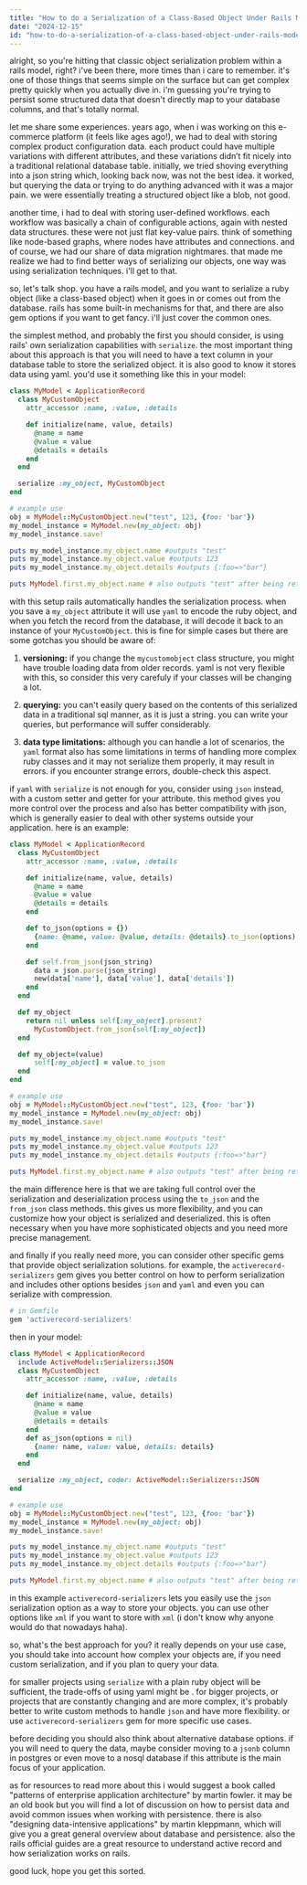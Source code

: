 ```yaml
---
title: "How to do a Serialization of a Class-Based Object Under Rails Model?"
date: "2024-12-15"
id: "how-to-do-a-serialization-of-a-class-based-object-under-rails-model"
---
```


alright, so you're hitting that classic object serialization problem within a rails model, right? i've been there, more times than i care to remember. it's one of those things that seems simple on the surface but can get complex pretty quickly when you actually dive in. i'm guessing you're trying to persist some structured data that doesn't directly map to your database columns, and that's totally normal.

let me share some experiences. years ago, when i was working on this e-commerce platform (it feels like ages ago!), we had to deal with storing complex product configuration data. each product could have multiple variations with different attributes, and these variations didn’t fit nicely into a traditional relational database table. initially, we tried shoving everything into a json string which, looking back now, was not the best idea. it worked, but querying the data or trying to do anything advanced with it was a major pain. we were essentially treating a structured object like a blob, not good.

another time, i had to deal with storing user-defined workflows. each workflow was basically a chain of configurable actions, again with nested data structures. these were not just flat key-value pairs. think of something like node-based graphs, where nodes have attributes and connections. and of course, we had our share of data migration nightmares. that made me realize we had to find better ways of serializing our objects, one way was using serialization techniques. i'll get to that.

so, let's talk shop. you have a rails model, and you want to serialize a ruby object (like a class-based object) when it goes in or comes out from the database. rails has some built-in mechanisms for that, and there are also gem options if you want to get fancy. i'll just cover the common ones.

the simplest method, and probably the first you should consider, is using rails' own serialization capabilities with `serialize`. the most important thing about this approach is that you will need to have a text column in your database table to store the serialized object. it is also good to know it stores data using yaml. you'd use it something like this in your model:

```ruby
class MyModel < ApplicationRecord
  class MyCustomObject
    attr_accessor :name, :value, :details

    def initialize(name, value, details)
      @name = name
      @value = value
      @details = details
    end
  end

  serialize :my_object, MyCustomObject
end

# example use
obj = MyModel::MyCustomObject.new("test", 123, {foo: 'bar'})
my_model_instance = MyModel.new(my_object: obj)
my_model_instance.save!

puts my_model_instance.my_object.name #outputs "test"
puts my_model_instance.my_object.value #outputs 123
puts my_model_instance.my_object.details #outputs {:foo=>"bar"}

puts MyModel.first.my_object.name # also outputs "test" after being retrieved from the database
```

with this setup rails automatically handles the serialization process. when you save a `my_object` attribute it will use `yaml` to encode the ruby object, and when you fetch the record from the database, it will decode it back to an instance of your `MyCustomObject`. this is fine for simple cases but there are some gotchas you should be aware of:

1.  **versioning:** if you change the `mycustomobject` class structure, you might have trouble loading data from older records. yaml is not very flexible with this, so consider this very carefuly if your classes will be changing a lot.

2.  **querying:** you can't easily query based on the contents of this serialized data in a traditional sql manner, as it is just a string. you can write your queries, but performance will suffer considerably.

3. **data type limitations:** although you can handle a lot of scenarios, the `yaml` format also has some limitations in terms of handling more complex ruby classes and it may not serialize them properly, it may result in errors. if you encounter strange errors, double-check this aspect.

if `yaml` with `serialize` is not enough for you, consider using `json` instead, with a custom setter and getter for your attribute. this method gives you more control over the process and also has better compatibility with json, which is generally easier to deal with other systems outside your application. here is an example:

```ruby
class MyModel < ApplicationRecord
  class MyCustomObject
    attr_accessor :name, :value, :details

    def initialize(name, value, details)
      @name = name
      @value = value
      @details = details
    end

    def to_json(options = {})
      {name: @name, value: @value, details: @details}.to_json(options)
    end

    def self.from_json(json_string)
      data = json.parse(json_string)
      new(data['name'], data['value'], data['details'])
    end
  end

  def my_object
    return nil unless self[:my_object].present?
      MyCustomObject.from_json(self[:my_object])
  end

  def my_object=(value)
      self[:my_object] = value.to_json
  end
end

# example use
obj = MyModel::MyCustomObject.new("test", 123, {foo: 'bar'})
my_model_instance = MyModel.new(my_object: obj)
my_model_instance.save!

puts my_model_instance.my_object.name #outputs "test"
puts my_model_instance.my_object.value #outputs 123
puts my_model_instance.my_object.details #outputs {:foo=>"bar"}

puts MyModel.first.my_object.name # also outputs "test" after being retrieved from the database
```

the main difference here is that we are taking full control over the serialization and deserialization process using the `to_json` and the `from_json` class methods. this gives us more flexibility, and you can customize how your object is serialized and deserialized. this is often necessary when you have more sophisticated objects and you need more precise management.

and finally if you really need more, you can consider other specific gems that provide object serialization solutions. for example, the `activerecord-serializers` gem gives you better control on how to perform serialization and includes other options besides `json` and `yaml` and even you can serialize with compression.

```ruby
# in Gemfile
gem 'activerecord-serializers'
```

then in your model:

```ruby
class MyModel < ApplicationRecord
  include ActiveModel::Serializers::JSON
  class MyCustomObject
    attr_accessor :name, :value, :details

    def initialize(name, value, details)
      @name = name
      @value = value
      @details = details
    end
    def as_json(options = nil)
      {name: name, value: value, details: details}
    end
  end

  serialize :my_object, coder: ActiveModel::Serializers::JSON
end

# example use
obj = MyModel::MyCustomObject.new("test", 123, {foo: 'bar'})
my_model_instance = MyModel.new(my_object: obj)
my_model_instance.save!

puts my_model_instance.my_object.name #outputs "test"
puts my_model_instance.my_object.value #outputs 123
puts my_model_instance.my_object.details #outputs {:foo=>"bar"}

puts MyModel.first.my_object.name # also outputs "test" after being retrieved from the database
```

in this example `activerecord-serializers` lets you easily use the `json` serialization option as a way to store your objects. you can use other options like `xml` if you want to store with `xml` (i don't know why anyone would do that nowadays haha).

so, what's the best approach for you? it really depends on your use case, you should take into account how complex your objects are, if you need custom serialization, and if you plan to query your data.

for smaller projects using `serialize` with a plain ruby object will be sufficient, the trade-offs of using yaml might be . for bigger projects, or projects that are constantly changing and are more complex, it's probably better to write custom methods to handle `json` and have more flexibility. or use `activerecord-serializers` gem for more specific use cases.

before deciding you should also think about alternative database options. if you will need to query the data, maybe consider moving to a `jsonb` column in postgres or even move to a nosql database if this attribute is the main focus of your application.

as for resources to read more about this i would suggest a book called "patterns of enterprise application architecture" by martin fowler. it may be an old book but you will find a lot of discussion on how to persist data and avoid common issues when working with persistence. there is also "designing data-intensive applications" by martin kleppmann, which will give you a great general overview about database and persistence. also the rails official guides are a great resource to understand active record and how serialization works on rails.

good luck, hope you get this sorted.
